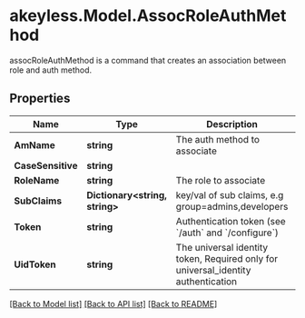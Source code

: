 # akeyless.Model.AssocRoleAuthMethod
assocRoleAuthMethod is a command that creates an association between role and auth method.

## Properties

Name | Type | Description | Notes
------------ | ------------- | ------------- | -------------
**AmName** | **string** | The auth method to associate | 
**CaseSensitive** | **string** |  | [optional] 
**RoleName** | **string** | The role to associate | 
**SubClaims** | **Dictionary&lt;string, string&gt;** | key/val of sub claims, e.g group&#x3D;admins,developers | [optional] 
**Token** | **string** | Authentication token (see &#x60;/auth&#x60; and &#x60;/configure&#x60;) | [optional] 
**UidToken** | **string** | The universal identity token, Required only for universal_identity authentication | [optional] 

[[Back to Model list]](../README.md#documentation-for-models) [[Back to API list]](../README.md#documentation-for-api-endpoints) [[Back to README]](../README.md)

